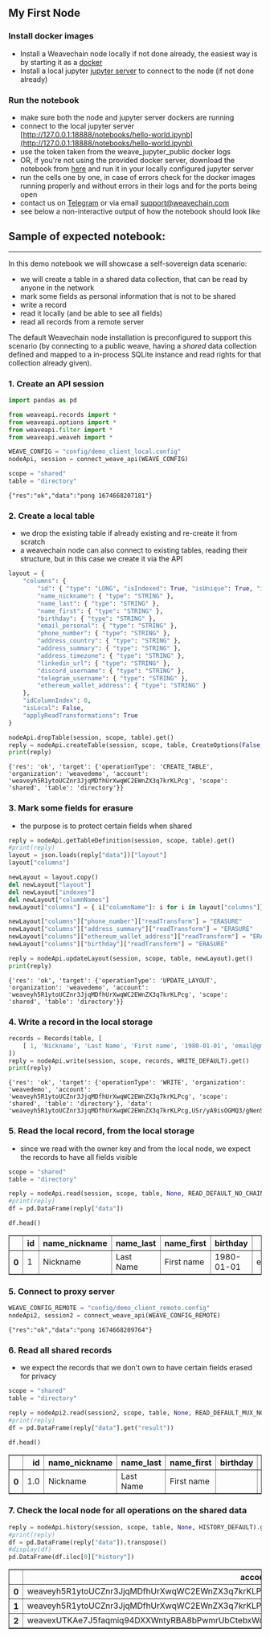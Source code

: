 ## My First Node

### Install docker images

- Install a Weavechain node locally if not done already, the easiest way is by starting it as a [docker](./docker.md)
- Install a local jupyter [jupyter server](./jupyter.md) to connect to the node (if not done already)

### Run the notebook

- make sure both the node and jupyter server dockers are running
- connect to the local jupyter server [http://127.0.0.1:18888/notebooks/hello-world.ipynb](http://127.0.0.1:18888/notebooks/hello-world.ipynb)
- use the token taken from the weave_jupyter_public docker logs
- OR, if you're not using the provided docker server, download the notebook from [here](https://public.weavechain.com/file/hello-world.ipynb) and run it in your locally configured jupyter server
- run the cells one by one, in case of errors check for the docker images running properly and without errors in their logs and for the ports being open
- contact us on [Telegram](https://t.me/weavechain_support) or via email [support@weavechain.com](mailto:support@weavechain.com)
- see below a non-interactive output of how the notebook should look like


## Sample of expected notebook:
---

In this demo notebook we will showcase a self-sovereign data scenario:

- we will create a table in a shared data collection, that can be read by anyone in the network
- mark some fields as personal information that is not to be shared
- write a record
- read it locally (and be able to see all fields)
- read all records from a remote server
   
The default Weavechain node installation is preconfigured to support this scenario (by connecting to a public weave, having a *shared* data collection defined and mapped to a in-process SQLite instance and read rights for that collection already given).

### 1. Create an API session


```python
import pandas as pd

from weaveapi.records import *
from weaveapi.options import *
from weaveapi.filter import *
from weaveapi.weaveh import *

WEAVE_CONFIG = "config/demo_client_local.config"
nodeApi, session = connect_weave_api(WEAVE_CONFIG)

scope = "shared"
table = "directory"
```

    {"res":"ok","data":"pong 1674668207181"}


### 2. Create a local table

- we drop the existing table if already existing and re-create it from scratch
- a weavechain node can also connect to existing tables, reading their structure, but in this case we create it via the API


```python
layout = { 
    "columns": { 
        "id": { "type": "LONG", "isIndexed": True, "isUnique": True, "isNullable": False },
        "name_nickname": { "type": "STRING" },
        "name_last": { "type": "STRING" },
        "name_first": { "type": "STRING" },
        "birthday": { "type": "STRING" },
        "email_personal": { "type": "STRING" },
        "phone_number": { "type": "STRING" },
        "address_country": { "type": "STRING" },
        "address_summary": { "type": "STRING" },
        "address_timezone": { "type": "STRING" },
        "linkedin_url": { "type": "STRING" },
        "discord_username": { "type": "STRING" },
        "telegram_username": { "type": "STRING" },
        "ethereum_wallet_address": { "type": "STRING" }
    }, 
    "idColumnIndex": 0, 
    "isLocal": False,
    "applyReadTransformations": True
}

nodeApi.dropTable(session, scope, table).get()
reply = nodeApi.createTable(session, scope, table, CreateOptions(False, False, layout)).get()
print(reply)
```

    {'res': 'ok', 'target': {'operationType': 'CREATE_TABLE', 'organization': 'weavedemo', 'account': 'weaveyh5R1ytoUCZnr3JjqMDfhUrXwqWC2EWnZX3q7krKLPcg', 'scope': 'shared', 'table': 'directory'}}


### 3. Mark some fields for erasure

- the purpose is to protect certain fields when shared


```python
reply = nodeApi.getTableDefinition(session, scope, table).get()
#print(reply)
layout = json.loads(reply["data"])["layout"]
layout["columns"]

newLayout = layout.copy()
del newLayout["layout"]
del newLayout["indexes"]
del newLayout["columnNames"]
newLayout["columns"] = { i["columnName"]: i for i in layout["columns"]}

newLayout["columns"]["phone_number"]["readTransform"] = "ERASURE"
newLayout["columns"]["address_summary"]["readTransform"] = "ERASURE"
newLayout["columns"]["ethereum_wallet_address"]["readTransform"] = "ERASURE"
newLayout["columns"]["birthday"]["readTransform"] = "ERASURE"

reply = nodeApi.updateLayout(session, scope, table, newLayout).get()
print(reply)
```

    {'res': 'ok', 'target': {'operationType': 'UPDATE_LAYOUT', 'organization': 'weavedemo', 'account': 'weaveyh5R1ytoUCZnr3JjqMDfhUrXwqWC2EWnZX3q7krKLPcg', 'scope': 'shared', 'table': 'directory'}}


### 4. Write a record in the local storage


```python
records = Records(table, [ 
    [ 1, 'Nickname', 'Last Name', 'First name', '1980-01-01', 'email@gmail.com', '+40712345678', 'US', 'Secret', 'EST', 'https://www.linkedin.com/in/linkedin/', 'discord#1234', '@telegram', '0xwallet' ]
])
reply = nodeApi.write(session, scope, records, WRITE_DEFAULT).get()
print(reply)
```

    {'res': 'ok', 'target': {'operationType': 'WRITE', 'organization': 'weavedemo', 'account': 'weaveyh5R1ytoUCZnr3JjqMDfhUrXwqWC2EWnZX3q7krKLPcg', 'scope': 'shared', 'table': 'directory'}, 'data': 'weaveyh5R1ytoUCZnr3JjqMDfhUrXwqWC2EWnZX3q7krKLPcg,USr/yA9isOGMQ3/gNenSpZLi2VhwIP9x6UacGTkuBVc=,4YjeYJpUrcrpCf4oTEvuAspeJYiQYEy1AvTgbLsTo8UNzYbHKbNiV6jZihb7si5yc8MbXcr16kmGrieJgNW8s75e'}


### 5. Read the local record, from the local storage

- since we read with the owner key and from the local node, we expect the records to have all fields visible


```python
scope = "shared"
table = "directory"

reply = nodeApi.read(session, scope, table, None, READ_DEFAULT_NO_CHAIN).get()
#print(reply)
df = pd.DataFrame(reply["data"])

df.head()
```




<div>
<style scoped>
    .dataframe tbody tr th:only-of-type {
        vertical-align: middle;
    }

    .dataframe tbody tr th {
        vertical-align: top;
    }

    .dataframe thead th {
        text-align: right;
    }
</style>
<table border="1" class="dataframe">
  <thead>
    <tr style="text-align: right;">
      <th></th>
      <th>id</th>
      <th>name_nickname</th>
      <th>name_last</th>
      <th>name_first</th>
      <th>birthday</th>
      <th>email_personal</th>
      <th>phone_number</th>
      <th>address_country</th>
      <th>address_summary</th>
      <th>address_timezone</th>
      <th>linkedin_url</th>
      <th>discord_username</th>
      <th>telegram_username</th>
      <th>ethereum_wallet_address</th>
    </tr>
  </thead>
  <tbody>
    <tr>
      <th>0</th>
      <td>1</td>
      <td>Nickname</td>
      <td>Last Name</td>
      <td>First name</td>
      <td>1980-01-01</td>
      <td>email@gmail.com</td>
      <td>+40712345678</td>
      <td>US</td>
      <td>Secret</td>
      <td>EST</td>
      <td>https://www.linkedin.com/in/linkedin/</td>
      <td>discord#1234</td>
      <td>@telegram</td>
      <td>0xwallet</td>
    </tr>
  </tbody>
</table>
</div>



### 5. Connect to proxy server


```python
WEAVE_CONFIG_REMOTE = "config/demo_client_remote.config"
nodeApi2, session2 = connect_weave_api(WEAVE_CONFIG_REMOTE)
```

    {"res":"ok","data":"pong 1674668209764"}


### 6. Read all shared records

- we expect the records that we don't own to have certain fields erased for privacy


```python
scope = "shared"
table = "directory"

reply = nodeApi2.read(session2, scope, table, None, READ_DEFAULT_MUX_NO_CHAIN).get()
#print(reply)
df = pd.DataFrame(reply["data"].get("result"))

df.head()
```




<div>
<style scoped>
    .dataframe tbody tr th:only-of-type {
        vertical-align: middle;
    }

    .dataframe tbody tr th {
        vertical-align: top;
    }

    .dataframe thead th {
        text-align: right;
    }
</style>
<table border="1" class="dataframe">
  <thead>
    <tr style="text-align: right;">
      <th></th>
      <th>id</th>
      <th>name_nickname</th>
      <th>name_last</th>
      <th>name_first</th>
      <th>birthday</th>
      <th>email_personal</th>
      <th>phone_number</th>
      <th>address_country</th>
      <th>address_summary</th>
      <th>address_timezone</th>
      <th>linkedin_url</th>
      <th>discord_username</th>
      <th>telegram_username</th>
      <th>ethereum_wallet_address</th>
      <th>_nodeKey</th>
    </tr>
  </thead>
  <tbody>
    <tr>
      <th>0</th>
      <td>1.0</td>
      <td>Nickname</td>
      <td>Last Name</td>
      <td>First name</td>
      <td></td>
      <td>email@gmail.com</td>
      <td></td>
      <td>US</td>
      <td></td>
      <td>EST</td>
      <td>https://www.linkedin.com/in/linkedin/</td>
      <td>discord#1234</td>
      <td>@telegram</td>
      <td></td>
      <td>weaveyh5R1ytoUCZnr3JjqMDfhUrXwqWC2EWnZX3q7krKLPcg</td>
    </tr>
  </tbody>
</table>
</div>



### 7. Check the local node for all operations on the shared data


```python
reply = nodeApi.history(session, scope, table, None, HISTORY_DEFAULT).get()
#print(reply)
df = pd.DataFrame(reply["data"]).transpose()
#display(df)
pd.DataFrame(df.iloc[0]["history"])
```




<div>
<style scoped>
    .dataframe tbody tr th:only-of-type {
        vertical-align: middle;
    }

    .dataframe tbody tr th {
        vertical-align: top;
    }

    .dataframe thead th {
        text-align: right;
    }
</style>
<table border="1" class="dataframe">
  <thead>
    <tr style="text-align: right;">
      <th></th>
      <th>account</th>
      <th>operation</th>
      <th>timestamp</th>
      <th>ip</th>
      <th>apiKey</th>
    </tr>
  </thead>
  <tbody>
    <tr>
      <th>0</th>
      <td>weaveyh5R1ytoUCZnr3JjqMDfhUrXwqWC2EWnZX3q7krKLPcg</td>
      <td>write</td>
      <td>1674668207300999936</td>
      <td>127.0.0.1</td>
      <td>d2f86331322b497fb644e09862b681fdc2a9aa5180d0011c</td>
    </tr>
    <tr>
      <th>1</th>
      <td>weaveyh5R1ytoUCZnr3JjqMDfhUrXwqWC2EWnZX3q7krKLPcg</td>
      <td>read</td>
      <td>1674668207315000064</td>
      <td>127.0.0.1</td>
      <td>d2f86331322b497fb644e09862b681fdc2a9aa5180d0011c</td>
    </tr>
    <tr>
      <th>2</th>
      <td>weavexUTKAe7J5faqmiq94DXXWntyRBA8bPwmrUbCtebxWd3f</td>
      <td>read</td>
      <td>1674668211353999872</td>
      <td>34.28.85.136</td>
      <td>1e2f9e5e7c9f406081256bf5709dd1eae5ccf2e324469e1c</td>
    </tr>
  </tbody>
</table>
</div>
